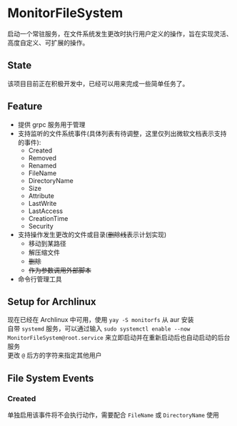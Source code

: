 # MonitorFileSystem

启动一个常驻服务，在文件系统发生更改时执行用户定义的操作，旨在实现灵活、高度自定义、可扩展的操作。

## State

该项目目前正在积极开发中，已经可以用来完成一些简单任务了。

## Feature

+ 提供 grpc 服务用于管理
+ 支持监听的文件系统事件(具体列表有待调整，这里仅列出微软文档表示支持的事件):
  + Created
  + Removed
  + Renamed
  + FileName
  + DirectoryName
  + Size
  + Attribute 
  + LastWrite
  + LastAccess
  + CreationTime
  + Security
+ 支持操作发生更改的文件或目录(~~删除线~~表示计划实现)
  + 移动到某路径
  + 解压缩文件
  + ~~删除~~
  + ~~作为参数调用外部脚本~~
+ 命令行管理工具

## Setup for Archlinux

现在已经在 Archlinux 中可用，使用 `yay -S monitorfs` 从 aur 安装  
自带 `systemd` 服务，可以通过输入 `sudo systemctl enable --now MonitorFileSystem@root.service` 来立即启动并在重新启动后也自动启动的后台服务  
更改 `@` 后方的字符来指定其他用户  

## File System Events

### Created

单独启用该事件将不会执行动作，需要配合 `FileName` 或 `DirectoryName` 使用